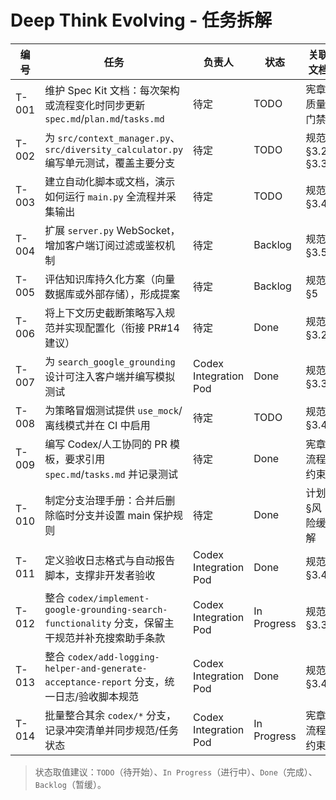 # Deep Think Evolving - 任务拆解

| 编号 | 任务 | 负责人 | 状态 | 关联文档 |
| ---- | ---- | ------ | ---- | -------- |
| T-001 | 维护 Spec Kit 文档：每次架构或流程变化时同步更新 `spec.md`/`plan.md`/`tasks.md` | 待定 | TODO | 宪章·质量门禁 |
| T-002 | 为 `src/context_manager.py`、`src/diversity_calculator.py` 编写单元测试，覆盖主要分支 | 待定 | TODO | 规范 §3.2/§3.3 |
| T-003 | 建立自动化脚本或文档，演示如何运行 `main.py` 全流程并采集输出 | 待定 | TODO | 规范 §3.4 |
| T-004 | 扩展 `server.py` WebSocket，增加客户端订阅过滤或鉴权机制 | 待定 | Backlog | 规范 §3.5 |
| T-005 | 评估知识库持久化方案（向量数据库或外部存储），形成提案 | 待定 | Backlog | 规范 §5 |
| T-006 | 将上下文历史截断策略写入规范并实现配置化（衔接 PR#14 建议） | 待定 | Done | 规范 §3.2 |
| T-007 | 为 `search_google_grounding` 设计可注入客户端并编写模拟测试 | Codex Integration Pod | Done | 规范 §3.3 |
| T-008 | 为策略冒烟测试提供 `use_mock`/离线模式并在 CI 中启用 | 待定 | TODO | 规范 §3.4 |
| T-009 | 编写 Codex/人工协同的 PR 模板，要求引用 `spec.md`/`tasks.md` 并记录测试 | 待定 | Done | 宪章·流程约束 |
| T-010 | 制定分支治理手册：合并后删除临时分支并设置 main 保护规则 | 待定 | Done | 计划 §风险缓解 |
| T-011 | 定义验收日志格式与自动报告脚本，支撑非开发者验收 | Codex Integration Pod | Done | 规范 §3.4 |
| T-012 | 整合 `codex/implement-google-grounding-search-functionality` 分支，保留主干规范并补充搜索助手条款 | Codex Integration Pod | In Progress | 规范 §3.3 |
| T-013 | 整合 `codex/add-logging-helper-and-generate-acceptance-report` 分支，统一日志/验收脚本规范 | Codex Integration Pod | Done | 规范 §3.4 |
| T-014 | 批量整合其余 `codex/*` 分支，记录冲突清单并同步规范/任务状态 | Codex Integration Pod | In Progress | 宪章·流程约束 |

> 状态取值建议：`TODO`（待开始）、`In Progress`（进行中）、`Done`（完成）、`Backlog`（暂缓）。
